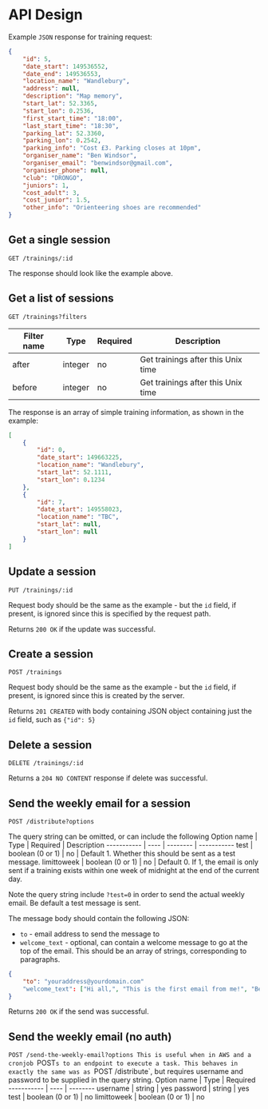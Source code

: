 # API Design
Example `JSON` response for training request:
```Json
{
    "id": 5,
    "date_start": 149536552,
    "date_end": 149536553,
    "location_name": "Wandlebury",
    "address": null,
    "description": "Map memory",
    "start_lat": 52.3365,
    "start_lon": 0.2536,
    "first_start_time": "18:00",
    "last_start_time": "18:30",
    "parking_lat": 52.3360,
    "parking_lon": 0.2542,
    "parking_info": "Cost £3. Parking closes at 10pm",
    "organiser_name": "Ben Windsor",
    "organiser_email": "benwindsor@gmail.com",
    "organiser_phone": null,
    "club": "DRONGO",
    "juniors": 1,
    "cost_adult": 3,
    "cost_junior": 1.5,
    "other_info": "Orienteering shoes are recommended"
}
```

## Get a single session
`GET /trainings/:id`

The response should look like the example above.

## Get a list of sessions
`GET /trainings?filters`

Filter name | Type | Required | Description
----------- | ---- | -------- | -----------
after | integer | no | Get trainings after this Unix time
before | integer | no | Get trainings after this Unix time

The response is an array of simple training information, as shown in the example:
```Json
[
    {
        "id": 0,
        "date_start": 149663225,
        "location_name": "Wandlebury",
        "start_lat": 52.1111,
        "start_lon": 0.1234
    },
    {
        "id": 7,
        "date_start": 149558023,
        "location_name": "TBC",
        "start_lat": null,
        "start_lon": null
    }
]
```

## Update a session
`PUT /trainings/:id`

Request body should be the same as the example - but the `id` field, if present, is ignored since this is specified by the request path.

Returns `200 OK` if the update was successful.

## Create a session
`POST /trainings`

Request body should be the same as the example - but the `id` field, if present, is ignored since this is created by the server.

Returns `201 CREATED` with body containing JSON object containing just the `id` field, such as `{"id": 5}`

## Delete a session
`DELETE /trainings/:id`

Returns a `204 NO CONTENT` response if delete was successful.

## Send the weekly email for a session
`POST /distribute?options`

The query string can be omitted, or can include the following
Option name | Type | Required | Description
----------- | ---- | -------- | -----------
test | boolean (0 or 1) | no | Default 1. Whether this should be sent as a test message.
limittoweek | boolean (0 or 1) | no | Default 0. If 1, the email is only sent if a training exists within one week of midnight at the end of the current day.

Note the query string include `?test=0` in order to send the actual weekly email. Be default a test message is sent.

The message body should contain the following JSON:
* `to` - email address to send the message to
* `welcome_text` - optional, can contain a welcome message to go at the top of the email. This should be an array of strings, corresponding to paragraphs.
```Json
{
    "to": "youraddress@yourdomain.com"
    "welcome_text": ["Hi all,", "This is the first email from me!", "Ben"]
}
```

Returns `200 OK` if the send was successful.

## Send the weekly email (no auth)
`POST /send-the-weekly-email?options
This is useful when in AWS and a cronjob `POST`s to an endpoint to execute a task. This behaves in exactly the same was as `POST /distribute`, but requires username and password to be supplied in the query string.
Option name | Type | Required
----------- | ---- | --------
username | string | yes
password | string | yes
test | boolean (0 or 1) | no
limittoweek | boolean (0 or 1) | no